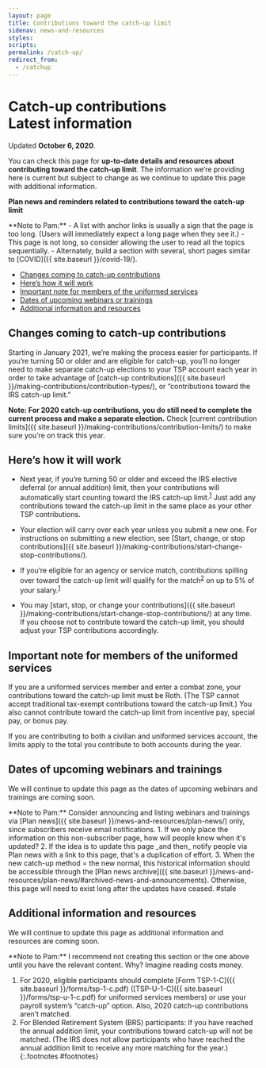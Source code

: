 ```yaml
---
layout: page
title: Contributions toward the catch-up limit
sidenav: news-and-resources
styles:
scripts:
permalink: /catch-up/
redirect_from:
  - /catchup
---
```


<h1><div class="nav-header">Catch-up contributions</div>Latest information</h1>

Updated **October 6, 2020**.

You can check this page for **up-to-date details and resources about contributing toward the catch-up limit**. The information we’re providing here is current but subject to change as we continue to update this page with additional information.

**Plan news and reminders related to contributions toward the catch-up limit**

<div class="note usa-alert-paragraph" markdown="1">
<i class="far fa-sticky-note"></i> **Note to Pam:**
- A list with anchor links is usually a sign that the page is too long. (Users will immediately expect a long page when they see it.)
- This page is not long, so consider allowing the user to read all the topics sequentially.
- Alternately, build a section with several, short pages similar to [COVID]({{ site.baseurl }}/covid-19/).
</div>

- [Changes coming to catch-up contributions](#changes-coming-to-catch-up-contributions)
- [Here’s how it will work](#heres-how-it-will-work)
- [Important note for members of the uniformed services](#important-note-for-members-of-the-uniformed-services)
- [Dates of upcoming webinars or trainings](#dates-of-upcoming-webinars-and-trainings)
- [Additional information and resources](#additional-information-and-resources)

## Changes coming to catch-up contributions

Starting in January 2021, we’re making the process easier for participants. If you’re turning 50 or older and are eligible for catch-up, you’ll no longer need to make separate catch-up elections to your TSP account each year in order to take advantage of [catch-up contributions]({{ site.baseurl }}/making-contributions/contribution-types/), or &#8220;contributions toward the IRS catch-up limit.&#8221;

**Note: For 2020 catch-up contributions, you do still need to complete the current process and make a separate election.** Check [current contribution limits]({{ site.baseurl }}/making-contributions/contribution-limits/) to make sure you’re on track this year.

## Here’s how it will work

- Next year, if you’re turning 50 or older and exceed the IRS elective deferral (or annual addition) limit, then your contributions will automatically start counting toward the IRS catch-up limit.<sup>[1](#footnotes)</sup> Just add any contributions toward the catch-up limit in the same place as your other TSP contributions.

- Your election will carry over each year unless you submit a new one. For instructions on submitting a new election, see [Start, change, or stop contributions]({{ site.baseurl }}/making-contributions/start-change-stop-contributions/).

- If you’re eligible for an agency or service match, contributions spilling over toward the catch-up limit will qualify for the match<sup>[2](#footnotes)</sup> on up to 5% of your salary.<sup>[1](#footnotes)</sup>

- You may [start, stop, or change your contributions]({{ site.baseurl }}/making-contributions/start-change-stop-contributions/) at any time. If you choose not to contribute toward the catch-up limit, you should adjust your TSP contributions accordingly.

## Important note for members of the uniformed services

If you are a uniformed services member and enter a combat zone, your contributions toward the catch-up limit must be Roth. (The TSP cannot accept traditional tax-exempt contributions toward the catch-up limit.) You also cannot contribute toward the catch-up limit from incentive pay, special pay, or bonus pay.

If you are contributing to both a civilian and uniformed services account, the limits apply to the total you contribute to both accounts during the year.

## Dates of upcoming webinars and trainings

We will continue to update this page as the dates of upcoming webinars and trainings are coming soon.

<div class="note usa-alert-paragraph" markdown="1">
<i class="far fa-sticky-note"></i> **Note to Pam:** Consider announcing and listing webinars and trainings via [Plan news]({{ site.baseurl }}/news-and-resources/plan-news/) only, since subscribers receive email notifications.
1. If we only place the information on this non-subscriber page, how will people know when it's updated?
2. If the idea is to update this page _and then_ notify people via Plan news with a link to this page, that's a duplication of effort.
3. When the new catch-up method = the new normal, this historical information should be accessible through the [Plan news archive]({{ site.baseurl }}/news-and-resources/plan-news/#archived-news-and-announcements). Otherwise, this page will need to exist long after the updates have ceased. #stale
</div>

## Additional information and resources

We will continue to update this page as additional information and resources are coming soon.

<div class="note usa-alert-paragraph" markdown="1">
<i class="far fa-sticky-note"></i> **Note to Pam:** I recommend not creating this section or the one above until you have the relevant content. Why? Imagine reading costs money.
</div>

1. For 2020, eligible participants should complete [Form TSP-1-C]({{ site.baseurl }}/forms/tsp-1-c.pdf) (<span class="nobr">[TSP-U-1-C]({{ site.baseurl }}/forms/tsp-u-1-c.pdf)</span> for uniformed services members) or use your payroll system’s &#8220;catch-up&#8221; option. Also, 2020 catch-up contributions aren’t matched.
2. For Blended Retirement System (BRS) participants: If you have reached the annual addition limit, your contributions toward catch-up will not be matched. (The IRS does not allow participants who have reached the annual addition limit to receive any more matching for the year.)
{:.footnotes #footnotes}
